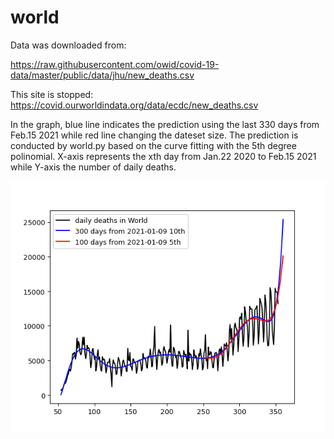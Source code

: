# world
<meta http-equiv="refresh" content="0" />

Data was downloaded from: 

https://raw.githubusercontent.com/owid/covid-19-data/master/public/data/jhu/new_deaths.csv

This site is stopped: 
https://covid.ourworldindata.org/data/ecdc/new_deaths.csv

In the graph, blue line indicates the prediction using the last 330 days from Feb.15 2021 while red line changing the dateset size.
The prediction is conducted by world.py based on the curve fitting with the 5th degree polinomial. X-axis represents the xth day from Jan.22 2020 to Feb.15 2021 while Y-axis the number of daily deaths.

<img src='world.gif' height=400 width=600>

